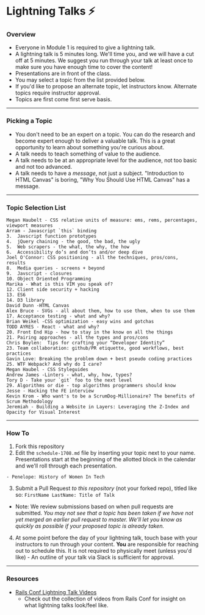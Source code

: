 # Lightning Talks :zap:

### Overview

* Everyone in Module 1 is required to give a lightning talk.
* A lightning talk is 5 minutes long. We'll time you, and we will have a cut off at 5 minutes. We suggest you run through your talk at least once to make sure you have enough time to cover the content!
* Presentations are in front of the class.
* You may select a topic from the list provided below.
* If you'd like to propose an alternate topic, let instructors know. Alternate topics require instructor approval.
* Topics are first come first serve basis.

---

### Picking a Topic

* You don't need to be an expert on a topic. You can do the research and become expert enough to deliver a valuable talk. This is a great opportunity to learn about something you're curious about.
* A talk needs to teach something of value to the audience.
* A talk needs to be at an appropriate level for the audience, not too basic and not too advanced.
* A talk needs to have a *message*, not just a subject. "Introduction to HTML Canvas" is boring, "Why You Should Use HTML Canvas" has a message.

---

### Topic Selection List

```
Megan Haubelt - CSS relative units of measure: ems, rems, percentages, viewport measures
Arram - Javascript `this` binding
3.  Javscript function prototypes
4.  jQuery chaining - the good, the bad, the ugly
5.  Web scrapers - the what, the why, the how
6.  Accessibility do’s and don’ts and/or deep dive
Joel O'Connor: CSS positioning - all the techniques, pros/cons, results
8.  Media queries - screens + beyond
9.  Javscript - closures
10. Object Oriented Programming
Marika - What is this VIM you speak of?
12. Client side security + hacking
13. ES6
14. D3 library
David Dunn -HTML Canvas
Alex Bruce - SVGs - all about them, how to use them, when to use them
17. Acceptance testing - what and why?
Brian Weikel -CSS optimization - easy wins and gotchas
TODD AYRES - React - what and why?
20. Front End Hip - how to stay in the know on all the things
21. Pairing approaches - all the types and pros/cons
Chris Boylen:  Tips for crafting your “Developer Identity”
23. Team collaboration: github/PR etiquette, good workflows, best practices
Gavin Love: Breaking the problem down + best pseudo coding practices
25. WTF Webpack? And why do I care?
Megan Haubel - CSS Styleguides
Andrew James -Linters - what, why, how, types?
Tory D - Take your `git` foo to the next level
29. Algorithms or die - top algorithms programmers should know
Jesse - Hacking the FE interview
Kevin Krom - Who want's to be a ScrumDog-Millionaire? The benefits of Scrum Methodology
Jeremiah - Building a Website in Layers: Leveraging the Z-Index and Opacity for Visual Interest
```

---

### How To

1. Fork this repository
2. Edit the `schedule-1708.md` file by inserting your topic next to your name. Presentations start at the beginning of the allotted block in the calendar and we'll roll through each presentation.

  ```
  - Penelope: History of Women In Tech
  ```

3. Submit a Pull Request *to this repository* (not your forked repo), titled like so: `FirstName LastName: Title of Talk`

  * Note: We review submissions based on when pull requests are submitted. *You may not see that a topic has been taken if we have not yet merged an earlier pull request to master. We'll let you know as quickly as possible if your proposed topic is already taken.*

4. At some point before the day of your lightning talk, touch base with your instructors to run through your content. **You** are responsible for reaching out to schedule this. It is not required to physically meet (unless you'd like) - An outline of your talk via Slack is sufficient for approval.

----

### Resources
* [Rails Conf Lightning Talk Videos](https://www.youtube.com/watch?v=DHHHnPwSY5I)
  - Check out the collection of videos from Rails Conf for insight on what lightning talks look/feel like.

